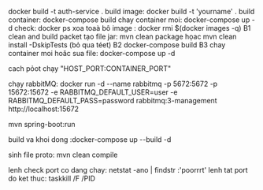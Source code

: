 docker build -t auth-service .
build image: docker build -t 'yourname' .
build container: docker-compose build
chay container moi: docker-compose up -d
check: docker ps
xoa toaà bô image : docker rmi $(docker images -q)
B1 clean and build packet tạo file jar: mvn clean package họac mvn clean install -DskipTests (bỏ qua téet)
B2 docker-compose build
B3 chay container moi hoăc sua file: docker-compose up -d

cach pỏot chạy
"HOST_PORT:CONTAINER_PORT"

chạy rabbitMQ: docker run -d --name rabbitmq -p 5672:5672 -p 15672:15672 -e RABBITMQ_DEFAULT_USER=user -e RABBITMQ_DEFAULT_PASS=password rabbitmq:3-management
http://localhost:15672

mvn spring-boot:run

build va khoi dong :docker-compose up --build -d

sinh file proto: mvn clean compile

lenh check port co dang chay: netstat -ano | findstr :'poorrrt'
lenh tat port do ket thuc: taskkill /F /PID <PID>
